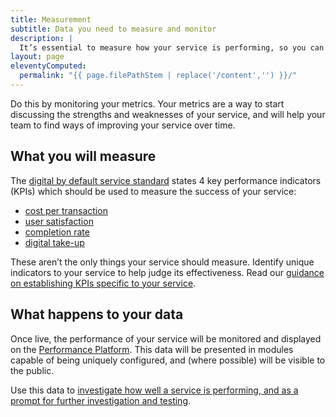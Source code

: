 ```yaml
---
title: Measurement
subtitle: Data you need to measure and monitor
description: |
  It’s essential to measure how your service is performing, so you can make sure that your service continues to meet user needs in a cost-effective and efficient way.
layout: page
eleventyComputed:
  permalink: "{{ page.filePathStem | replace('/content','') }}/"
---
```


Do this by monitoring your metrics. Your metrics are a way to start discussing the strengths and weaknesses of your service, and will help your team to find ways of improving your service over time.

## What you will measure

The [digital by default service standard](/version-1/) states 4 key performance indicators (KPIs) which should be used to measure the success of your service:

- [cost per transaction](/version-1/guides/cost-per-transaction/)
- [user satisfaction](/version-1/guides/user-satisfaction/)
- [completion rate](/version-1/guides/completion-rate/)
- [digital take-up](/version-1/guides/digital-takeup/)

These aren’t the only things your service should measure. Identify unique indicators to your service to help judge its effectiveness. Read our [guidance on establishing KPIs specific to your service](/version-1/guides/other-metrics/).

## What happens to your data

Once live, the performance of your service will be monitored and displayed on the [Performance Platform](/version-1/guides/performance-platform.html). This data will be presented in modules capable of being uniquely configured, and (where possible) will be visible to the public.

Use this data to [investigate how well a service is performing, and as a prompt for further investigation and testing](https://web.archive.org/web/20150325180159/https://www.gov.uk/service-manual/measurement/using-data.html).
